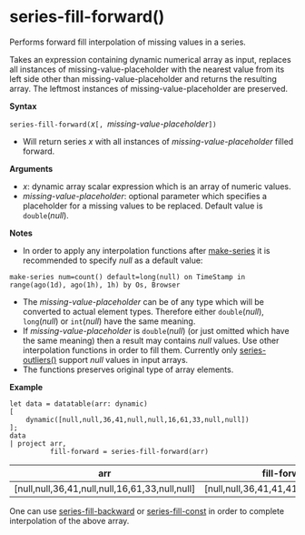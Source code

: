 # series-fill-forward()

Performs forward fill interpolation of missing values in a series.

Takes an expression containing dynamic numerical array as input, replaces all instances of missing-value-placeholder with the nearest value from its left side other than missing-value-placeholder and returns the resulting array. The leftmost instances of missing-value-placeholder are preserved.

**Syntax**

`series-fill-forward(`*x*`[, `*missing-value-placeholder*`])`
* Will return series *x* with all instances of *missing-value-placeholder* filled forward.

**Arguments**

* *x*: dynamic array scalar expression which is an array of numeric values. 
* *missing-value-placeholder*: optional parameter which specifies a placeholder for a missing values to be replaced. Default value is `double`(*null*).

**Notes**

* In order to apply any interpolation functions after [make-series](make-seriesoperator.md) it is recommended to specify *null* as a default value: 

<!-- csl: https://help.kusto.windows.net:443/Samples -->
```
make-series num=count() default=long(null) on TimeStamp in range(ago(1d), ago(1h), 1h) by Os, Browser
```

* The *missing-value-placeholder* can be of any type which will be converted to actual element types. Therefore either `double`(*null*), `long`(*null*) or `int`(*null*) have the same meaning.
* If *missing-value-placeholder* is `double`(*null*) (or just omitted which have the same meaning) then a result may contains *null* values. Use other interpolation functions in order to fill them. Currently only [series-outliers()](series-outliersfunction.md) support *null* values in input arrays.
* The functions preserves original type of array elements.

**Example**

<!-- csl: https://help.kusto.windows.net:443/Samples -->
```
let data = datatable(arr: dynamic)
[
    dynamic([null,null,36,41,null,null,16,61,33,null,null])   
];
data 
| project arr, 
          fill-forward = series-fill-forward(arr)  

```

|arr|fill-forward|
|---|---|
|[null,null,36,41,null,null,16,61,33,null,null]|[null,null,36,41,41,41,16,61,33,33,33]|
  
One can use [series-fill-backward](series-fill-backwardfunction.md) or [series-fill-const](series-fill-constfunction.md) in order to complete interpolation of the above array.
